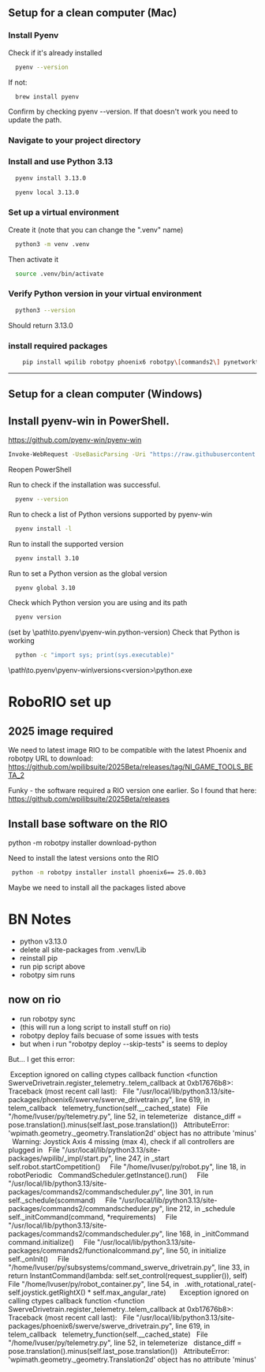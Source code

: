 ## Setup for a clean computer (Mac)

### Install Pyenv

Check if it's already installed
```bash
  pyenv --version
```
If not:
```bash
  brew install pyenv
```
Confirm by checking pyenv --version. If that doesn't work you need to update the path.

### Navigate to your project directory

### Install and use Python 3.13
```bash
  pyenv install 3.13.0
```
```bash
  pyenv local 3.13.0
```

### Set up a virtual environment
Create it (note that you can change the ".venv" name)
```bash
  python3 -m venv .venv
```
Then activate it
```bash
  source .venv/bin/activate
```

### Verify Python version in your virtual environment

```bash
  python3 --version
```
Should return 3.13.0

### install required packages

```bash
    pip install wpilib robotpy phoenix6 robotpy\[commands2\] pynetworktables
```

---
## Setup for a clean computer (Windows)

## Install pyenv-win in PowerShell.

https://github.com/pyenv-win/pyenv-win

```bash
Invoke-WebRequest -UseBasicParsing -Uri "https://raw.githubusercontent.com/pyenv-win/pyenv-win/master/pyenv-win/install-pyenv-win.ps1" -OutFile "./install-pyenv-win.ps1"; &"./install-pyenv-win.ps1"
```

Reopen PowerShell

Run to check if the installation was successful.

```bash
  pyenv --version
```

Run to check a list of Python versions supported by pyenv-win

```bash
  pyenv install -l
```

Run to install the supported version

```bash
  pyenv install 3.10
```

Run to set a Python version as the global version

```bash
  pyenv global 3.10
``` 

Check which Python version you are using and its path

```bash
  pyenv version
```

<version> (set by \path\to\.pyenv\pyenv-win\.python-version)
Check that Python is working

```bash
  python -c "import sys; print(sys.executable)"
```

\path\to\.pyenv\pyenv-win\versions\<version>\python.exe


# RoboRIO set up

## 2025 image required

We need to latest image RIO to be compatible with the latest Phoenix and robotpy
URL to download: https://github.com/wpilibsuite/2025Beta/releases/tag/NI_GAME_TOOLS_BETA_2

Funky - the software required a RIO version one earlier. So I found that here:
https://github.com/wpilibsuite/2025Beta/releases

## Install base software on the RIO
 python -m robotpy installer download-python        

Need to install the latest versions onto the RIO

```bash
 python -m robotpy installer install phoenix6== 25.0.0b3 
 ```
Maybe we need to install all the packages listed above


# BN Notes
- python v3.13.0
- delete all site-packages from .venv/Lib
- reinstall pip
- run pip script above
- robotpy sim runs

## now on rio
- run robotpy sync
- (this will run a long script to install stuff on rio)
- robotpy deploy fails becuase of some issues with tests
- but when i run "robotpy deploy --skip-tests" is seems to deploy

But... I get this error:

﻿﻿﻿﻿﻿﻿ Exception ignored on calling ctypes callback function <function SwerveDrivetrain.register_telemetry.<locals>.telem_callback at 0xb17676b8>: ﻿
﻿﻿﻿﻿﻿﻿ Traceback (most recent call last): ﻿
﻿﻿﻿﻿﻿﻿   File "/usr/local/lib/python3.13/site-packages/phoenix6/swerve/swerve_drivetrain.py", line 619, in telem_callback ﻿
﻿﻿﻿﻿﻿﻿     telemetry_function(self.__cached_state) ﻿
﻿﻿﻿﻿﻿﻿   File "/home/lvuser/py/telemetry.py", line 52, in telemeterize ﻿
﻿﻿﻿﻿﻿﻿     distance_diff = pose.translation().minus(self.last_pose.translation()) ﻿
﻿﻿﻿﻿﻿﻿ AttributeError: 'wpimath.geometry._geometry.Translation2d' object has no attribute 'minus' ﻿
﻿﻿﻿﻿﻿﻿ ﻿Warning﻿: Joystick Axis 4 missing (max 4), check if all controllers are plugged in ﻿
﻿﻿﻿﻿﻿﻿   File "/usr/local/lib/python3.13/site-packages/wpilib/_impl/start.py", line 247, in _start ﻿
﻿﻿﻿﻿﻿﻿     self.robot.startCompetition() ﻿
﻿﻿﻿﻿﻿﻿  ﻿
﻿﻿﻿﻿﻿﻿   File "/home/lvuser/py/robot.py", line 18, in robotPeriodic ﻿
﻿﻿﻿﻿﻿﻿     CommandScheduler.getInstance().run() ﻿
﻿﻿﻿﻿﻿﻿  ﻿
﻿﻿﻿﻿﻿﻿   File "/usr/local/lib/python3.13/site-packages/commands2/commandscheduler.py", line 301, in run ﻿
﻿﻿﻿﻿﻿﻿     self._schedule(scommand) ﻿
﻿﻿﻿﻿﻿﻿  ﻿
﻿﻿﻿﻿﻿﻿   File "/usr/local/lib/python3.13/site-packages/commands2/commandscheduler.py", line 212, in _schedule ﻿
﻿﻿﻿﻿﻿﻿     self._initCommand(command, *requirements) ﻿
﻿﻿﻿﻿﻿﻿  ﻿
﻿﻿﻿﻿﻿﻿   File "/usr/local/lib/python3.13/site-packages/commands2/commandscheduler.py", line 168, in _initCommand ﻿
﻿﻿﻿﻿﻿﻿     command.initialize() ﻿
﻿﻿﻿﻿﻿﻿  ﻿
﻿﻿﻿﻿﻿﻿   File "/usr/local/lib/python3.13/site-packages/commands2/functionalcommand.py", line 50, in initialize ﻿
﻿﻿﻿﻿﻿﻿     self._onInit() ﻿
﻿﻿﻿﻿﻿﻿  ﻿
﻿﻿﻿﻿﻿﻿   File "/home/lvuser/py/subsystems/command_swerve_drivetrain.py", line 33, in <lambda> ﻿
﻿﻿﻿﻿﻿﻿     return InstantCommand(lambda: self.set_control(request_supplier()), self) ﻿
﻿﻿﻿﻿﻿﻿  ﻿
﻿﻿﻿﻿﻿﻿   File "/home/lvuser/py/robot_container.py", line 54, in <lambda> ﻿
﻿﻿﻿﻿﻿﻿     .with_rotational_rate(-self.joystick.getRightX() * self.max_angular_rate) ﻿
﻿﻿﻿﻿﻿﻿  ﻿
﻿﻿﻿﻿﻿﻿  ﻿
﻿﻿﻿﻿﻿﻿ Exception ignored on calling ctypes callback function <function SwerveDrivetrain.register_telemetry.<locals>.telem_callback at 0xb17676b8>: ﻿
﻿﻿﻿﻿﻿﻿ Traceback (most recent call last): ﻿
﻿﻿﻿﻿﻿﻿   File "/usr/local/lib/python3.13/site-packages/phoenix6/swerve/swerve_drivetrain.py", line 619, in telem_callback ﻿
﻿﻿﻿﻿﻿﻿     telemetry_function(self.__cached_state) ﻿
﻿﻿﻿﻿﻿﻿   File "/home/lvuser/py/telemetry.py", line 52, in telemeterize ﻿
﻿﻿﻿﻿﻿﻿     distance_diff = pose.translation().minus(self.last_pose.translation()) ﻿
﻿﻿﻿﻿﻿﻿ AttributeError: 'wpimath.geometry._geometry.Translation2d' object has no attribute 'minus' ﻿
